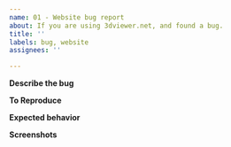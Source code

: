 ```yaml
---
name: 01 - Website bug report
about: If you are using 3dviewer.net, and found a bug.
title: ''
labels: bug, website
assignees: ''

---
```


**Describe the bug**
<!-- A clear and concise description of what the bug is. -->

**To Reproduce**
<!-- Steps to reproduce the behavior. -->

**Expected behavior**
<!-- A clear and concise description of what you expected to happen. -->

**Screenshots**
<!-- If applicable, add screenshots to help explain your problem. -->

